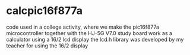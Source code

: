 # calcpic16f877a
code used in a college activity, where we make the pic16f877a microcontroller together with the HJ-5G V7.0 study board work as a calculator using a 16/2 lcd display
the lcd.h library was developed by my teacher for using the 16/2 display
